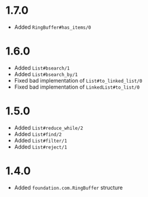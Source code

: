 # 1.7.0

* Added `RingBuffer#has_items/0`

# 1.6.0

* Added `List#bsearch/1`
* Added `List#bsearch_by/1`
* Fixed bad implementation of `List#to_linked_list/0`
* Fixed bad implementation of `LinkedList#to_list/0`

# 1.5.0

* Added `List#reduce_while/2`
* Added `List#find/2`
* Added `List#filter/1`
* Added `List#reject/1`

# 1.4.0

* Added `foundation.com.RingBuffer` structure
